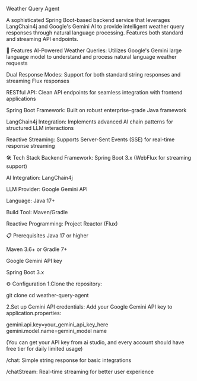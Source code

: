 Weather Query Agent

A sophisticated Spring Boot-based backend service that leverages LangChain4j and Google's Gemini AI to provide intelligent weather query responses through natural language processing. Features both standard and streaming API endpoints.

🚀 Features
AI-Powered Weather Queries: Utilizes Google's Gemini large language model to understand and process natural language weather requests

Dual Response Modes: Support for both standard string responses and streaming Flux responses

RESTful API: Clean API endpoints for seamless integration with frontend applications

Spring Boot Framework: Built on robust enterprise-grade Java framework

LangChain4j Integration: Implements advanced AI chain patterns for structured LLM interactions

Reactive Streaming: Supports Server-Sent Events (SSE) for real-time response streaming




🛠️ Tech Stack
Backend Framework: Spring Boot 3.x (WebFlux for streaming support)

AI Integration: LangChain4j

LLM Provider: Google Gemini API

Language: Java 17+

Build Tool: Maven/Gradle

Reactive Programming: Project Reactor (Flux)





📋 Prerequisites
Java 17 or higher

Maven 3.6+ or Gradle 7+

Google Gemini API key

Spring Boot 3.x





⚙️ Configuration
1.Clone the repository:

git clone <your-repository-url>
cd weather-query-agent

2.Set up Gemini API credentials:
Add your Google Gemini API key to application.properties:

gemini.api.key=your_gemini_api_key_here
gemini.model.name=gemini_model name

(You can get your API key from ai studio, and every account should have free tier for daily limited usage)




/chat: Simple string response for basic integrations

/chatStream: Real-time streaming for better user experience



